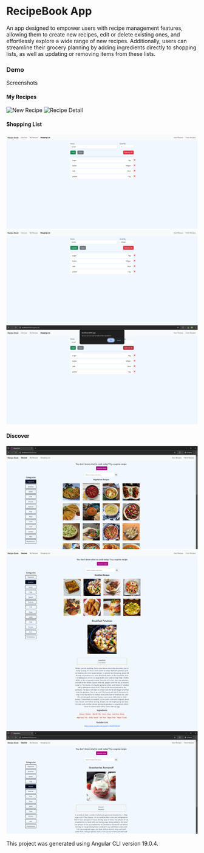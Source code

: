 # RecipeBook App

An app designed to empower users with recipe management features, allowing them to create new recipes, edit or delete existing ones, and effortlessly explore a wide range of new recipes. Additionally, users can streamline their grocery planning by adding ingredients directly to shopping lists, as well as updating or removing items from these lists.

### Demo

Screenshots

#### My Recipes

![New Recipe](./screenshots/newRecipe.png)
![Recipe Detail](./screenshots/existingRecipe.png)

#### Shopping List

![Shopping List](./screenshots/add-sl.png)
![Shopping List](./screenshots/update-sl.png)
![Shopping List](./screenshots/remove-all-sl.png)

#### Discover

![Find new recipes based on category](./screenshots/discover-default.png)
![Find new recipes with details](./screenshots/discover-full-page.png)
![Get Surprise recipe](./screenshots/discover-suprise.png)

This project was generated using Angular CLI version 19.0.4.
